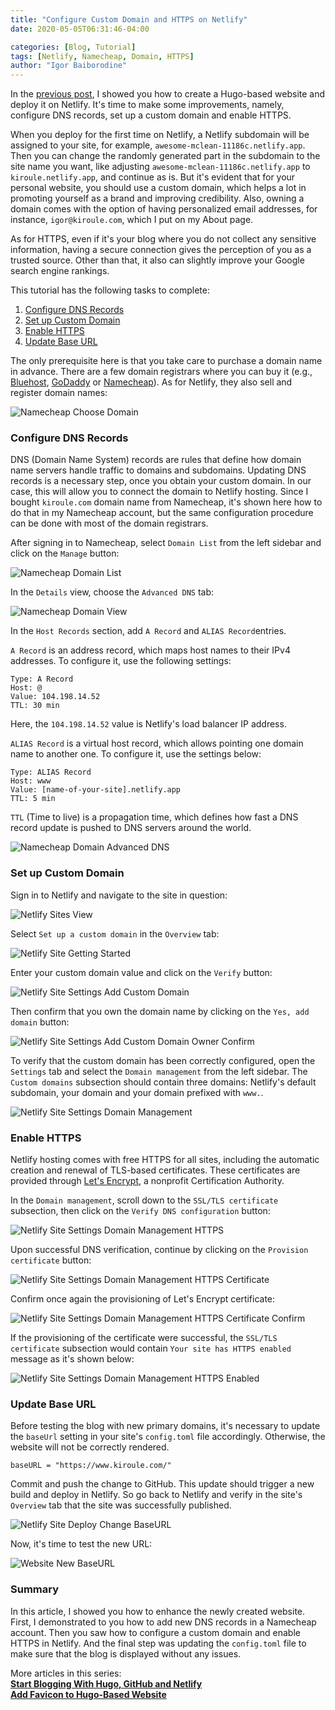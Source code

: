 ```yaml
---
title: "Configure Custom Domain and HTTPS on Netlify"
date: 2020-05-05T06:31:46-04:00

categories: [Blog, Tutorial]
tags: [Netlify, Namecheap, Domain, HTTPS]
author: "Igor Baiborodine"
---
```


In the [previous post](https://www.kiroule.com/article/start-blogging-with-github-hugo-and-netlify/), I showed you how to create a Hugo-based website and deploy it on Netlify. It's time to make some improvements, namely, configure DNS records, set up a custom domain and enable HTTPS.

<!--more-->

When you deploy for the first time on Netlify, a Netlify subdomain will be assigned to your site, for example, `awesome-mclean-11186c.netlify.app`. Then you can change the randomly generated part in the subdomain to the site name you want, like adjusting `awesome-mclean-11186c.netlify.app` to `kiroule.netlify.app`, and continue as is.  But it's evident that for your personal website, you should use a custom domain, which helps a lot in promoting yourself as a brand and improving credibility. Also, owning a domain comes with the option of having personalized email addresses, for instance, `igor@kiroule.com`, which I put on my About page.

As for HTTPS, even if it's your blog where you do not collect any sensitive information, having a secure connection gives the perception of you as a trusted source. Other than that, it also can slightly improve your Google search engine rankings. 

This tutorial has the following tasks to complete:

1. [Configure DNS Records](#configure-dns-records)
2. [Set up Custom Domain](#set-up-custom-domain)
3. [Enable HTTPS](#enable-https)
4. [Update Base URL](#update-base-url)

The only prerequisite here is that you take care to purchase a domain name in advance. There are a few domain registrars where you can buy it (e.g., [Bluehost](https://www.bluehost.com/), [GoDaddy](https://www.godaddy.com/) or [Namecheap](https://www.namecheap.com/)). As for Netlify, they also sell and register domain names:

![Namecheap Choose Domain](/img/content/article/configure-custom-domain-and-https-in-netlify/netlify-choose-domain.png)

### Configure DNS Records
DNS (Domain Name System) records are rules that define how domain name servers handle traffic to domains and subdomains. Updating DNS records is a necessary step, once you obtain your custom domain. In our case, this will allow you to connect the domain to Netlify hosting. Since I bought `kiroule.com` domain name from Namecheap, it's shown here how to do that in my Namecheap account, but the same configuration procedure can be done with most of the domain registrars.

After signing in to Namecheap, select `Domain List` from the left sidebar and click on the `Manage` button:

![Namecheap Domain List](/img/content/article/configure-custom-domain-and-https-in-netlify/namecheap-domain-list.png)

In the `Details` view, choose the `Advanced DNS` tab:
 
![Namecheap Domain View](/img/content/article/configure-custom-domain-and-https-in-netlify/namecheap-domain-view.png)

In the `Host Records` section, add `A Record` and `ALIAS Record`entries.

`A Record` is an address record, which maps host names to their IPv4 addresses. To configure it, use the following settings:
```plaintext
Type: A Record
Host: @
Value: 104.198.14.52
TTL: 30 min
```
Here, the `104.198.14.52`  value is Netlify's load balancer IP address.

`ALIAS Record` is a virtual host record, which allows pointing one domain name to another one. To configure it, use the settings below:
```plaintext
Type: ALIAS Record
Host: www
Value: [name-of-your-site].netlify.app
TTL: 5 min
```

`TTL` (Time to live) is a propagation time, which defines how fast a DNS record update is pushed to DNS servers around the world.   

![Namecheap Domain Advanced DNS](/img/content/article/configure-custom-domain-and-https-in-netlify/namecheap-domain-advanced-dns.png)

### Set up Custom Domain

Sign in to Netlify and navigate to the site in question:

![Netlify Sites View](/img/content/article/configure-custom-domain-and-https-in-netlify/netlify-sites-view.png)

Select `Set up a custom domain` in the `Overview` tab:

![Netlify Site Getting Started](/img/content/article/configure-custom-domain-and-https-in-netlify/netlify-site-getting-started.png)

Enter your custom domain value and click on the `Verify` button:

![Netlify Site Settings Add Custom Domain](/img/content/article/configure-custom-domain-and-https-in-netlify/netlify-site-settings-add-custom-domain.png)

Then confirm that you own the domain name by clicking on the `Yes, add domain` button:

![Netlify Site Settings Add Custom Domain Owner Confirm](/img/content/article/configure-custom-domain-and-https-in-netlify/netlify-site-settings-add-custom-domain-owner-confirm.png)

To verify that the custom domain has been correctly configured, open the `Settings` tab and select the `Domain management` from the left sidebar. The `Custom domains` subsection should contain three domains: Netlify's default subdomain, your domain and your domain prefixed with `www.`.

![Netlify Site Settings Domain Management](/img/content/article/configure-custom-domain-and-https-in-netlify/netlify-site-settings-domain-management.png)

### Enable HTTPS

Netlify hosting comes with free HTTPS for all sites, including the automatic creation and renewal of TLS-based certificates. These certificates are provided through [Let's Encrypt](https://letsencrypt.org/), a nonprofit Certification Authority.

In the `Domain management`, scroll down to the `SSL/TLS certificate` subsection, then click on the `Verify DNS configuration` button:

![Netlify Site Settings Domain Management HTTPS](/img/content/article/configure-custom-domain-and-https-in-netlify/netlify-site-settings-domain-management-https.png)

Upon successful DNS verification, continue by clicking on the `Provision certificate` button:

![Netlify Site Settings Domain Management HTTPS Certificate](/img/content/article/configure-custom-domain-and-https-in-netlify/netlify-site-settings-domain-management-https-certificate.png)

Confirm once again the provisioning of Let's Encrypt certificate:

![Netlify Site Settings Domain Management HTTPS Certificate Confirm](/img/content/article/configure-custom-domain-and-https-in-netlify/netlify-site-settings-domain-management-https-certificate-confirm.png)

If the provisioning of the certificate were successful, the `SSL/TLS certificate` subsection would contain `Your site has HTTPS enabled` message as it's shown below:

![Netlify Site Settings Domain Management HTTPS Enabled](/img/content/article/configure-custom-domain-and-https-in-netlify/netlify-site-settings-domain-management-https-enabled.png)

### Update Base URL

Before testing the blog with new primary domains, it's necessary to update the `baseUrl` setting in your site's `config.toml` file accordingly. Otherwise, the website will not be correctly rendered.

```plaintext
baseURL = "https://www.kiroule.com/"
```

Commit and push the change to GitHub. This update should trigger a new build and deploy in Netlify. So go back to Netlify and verify in the site's `Overview` tab that the site was successfully published. 

![Netlify Site Deploy Change BaseURL](/img/content/article/configure-custom-domain-and-https-in-netlify/netlify-site-deploy-change-baseurl.png)

Now, it's time to test the new URL:

![Website New BaseURL](/img/content/article/configure-custom-domain-and-https-in-netlify/website-new-baseurl.png)


### Summary
In this article, I showed you how to enhance the newly created website. First, I demonstrated to you how to add new DNS records in a Namecheap account. Then you saw how to configure a custom domain and enable HTTPS in Netlify.  And the final step was updating the `config.toml` file to make sure that the blog is displayed without any issues.

More articles in this series:    
**[Start Blogging With Hugo, GitHub and Netlify](https://www.kiroule.com/article/start-blogging-with-github-hugo-and-netlify/)**  
**[Add Favicon to Hugo-Based Website](https://www.kiroule.com/article/add-favicon-to-hugo-based-website/)**  
